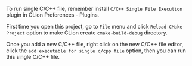 To run single C/C++ file, remember install `C/C++ Single File Execution` plugin in CLion Preferences - Plugins.

First time you open this project, go to `File` menu and click `Reload CMake Project` option to make CLion create
`cmake-build-debug` directory.

Once you add a new C/C++ file, right click on the new C/C++ file editor, click the `add executable for single c/cpp file`
option, then you can run this single C/C++ file.
